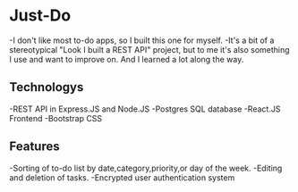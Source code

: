 # Just-Do 

-I don't like most to-do apps, so I built this one for myself.
-It's a bit of a stereotypical "Look I built a REST API" project, but to me it's also something I use and want to improve on. And I learned a lot along the way.

## Technologys

-REST API in Express.JS and Node.JS
-Postgres SQL database
-React.JS Frontend
-Bootstrap CSS

## Features

-Sorting of to-do list by date,category,priority,or day of the week.
-Editing and deletion of tasks.
-Encrypted user authentication system

